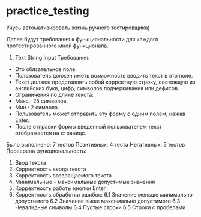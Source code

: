 # practice_testing
Учусь автоматизировать жизнь ручного тестировщика)

Далее будут требования к функциональности для каждого протестированного мной функционала.

1. Text String Input
Требования:
- Это обязательное поле.
- Пользователь должен иметь возможность вводить текст в это поле.
- Текст должен представлять собой корректную строку, состоящую из английских букв, цифр, символов подчеркивания или дефисов.
- Ограничения по длине текста:
- Макс.: 25 символов.
- Мин.: 2 символа.
- Пользователь может отправить эту форму с одним полем, нажав Enter.
- После отправки формы введенный пользователем текст отображается на странице.

Было выполнено: 7 тестов
Позитивных: 4 теста
Негативных: 5 тестов
Проверена функциональность: 
1. Ввод текста
2. Корректность ввода текста
3. Корректность возвращаемого текста
4. Минимальные - максимальные допустимые значения
5. Корректность работы кнопки Enter
6. Корректность обработки ошибок:
6.1 Значение меньше минимально допустимого
6.2 Значение выше максимально допустимого
6.3 Невалидные символы
6.4 Пустые строки
6.5 Строки с пробелами


